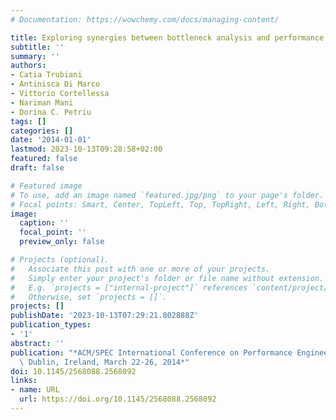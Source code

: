 ```yaml
---
# Documentation: https://wowchemy.com/docs/managing-content/

title: Exploring synergies between bottleneck analysis and performance antipatterns
subtitle: ''
summary: ''
authors:
- Catia Trubiani
- Antinisca Di Marco
- Vittorio Cortellessa
- Nariman Mani
- Dorina C. Petriu
tags: []
categories: []
date: '2014-01-01'
lastmod: 2023-10-13T09:28:58+02:00
featured: false
draft: false

# Featured image
# To use, add an image named `featured.jpg/png` to your page's folder.
# Focal points: Smart, Center, TopLeft, Top, TopRight, Left, Right, BottomLeft, Bottom, BottomRight.
image:
  caption: ''
  focal_point: ''
  preview_only: false

# Projects (optional).
#   Associate this post with one or more of your projects.
#   Simply enter your project's folder or file name without extension.
#   E.g. `projects = ["internal-project"]` references `content/project/deep-learning/index.md`.
#   Otherwise, set `projects = []`.
projects: []
publishDate: '2023-10-13T07:29:21.802888Z'
publication_types:
- '1'
abstract: ''
publication: "*ACM/SPEC International Conference on Performance Engineering, ICPE'14,\
  \ Dublin, Ireland, March 22-26, 2014*"
doi: 10.1145/2568088.2568092
links:
- name: URL
  url: https://doi.org/10.1145/2568088.2568092
---
```

